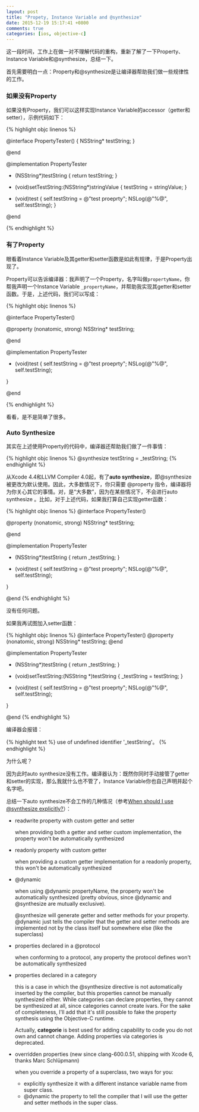 ```yaml
---
layout: post
title: "Propety, Instance Variable and @synthesize"
date: 2015-12-19 15:17:41 +0800
comments: true
categories: [ios, objective-c]
---
```


这一段时间，工作上在做一对不理解代码的重构，重新了解了一下Property、Instance Variable和@synthesize，总结一下。

首先需要明白一点：Property和@synthesize是让编译器帮助我们做一些规律性的工作。

### 如果没有Property
如果没有Property，我们可以这样实现Instance Variable的accessor（getter和setter），示例代码如下：

<!-- more -->

{% highlight objc linenos %}

@interface PropertyTester() {
    NSString* testString;
}

@end

@implementation PropertyTester

- (NSString*)testString {
    return testString;
}
- (void)setTestString:(NSString*)stringValue {
    testString = stringValue;
}

- (void)test {
    self.testString = @"test proeprty";
    NSLog(@"%@", self.testString); 
}

@end

{% endhighlight %}

### 有了Property
眼看着Instance Variable及其getter和setter函数是如此有规律，于是Property出现了。

Property可以告诉编译器：我声明了一个Property，名字叫做`propertyName`，你帮我声明一个Instance Variable `_propertyName`，并帮助我实现其getter和setter函数。于是，上述代码，我们可以写成：

{% highlight objc linenos %}

@interface PropertyTester()

@property (nonatomic, strong) NSString* testString;

@end

@implementation PropertyTester

- (void)test {
    self.testString = @"test proeprty";
    NSLog(@"%@", self.testString);
    
}

@end

{% endhighlight %}

看看，是不是简单了很多。

### Auto Synthesize

其实在上述使用Property的代码中，编译器还帮助我们做了一件事情：

{% highlight objc linenos %}
@synthesize testString = _testString;
{% endhighlight %}

从Xcode 4.4和LLVM Compiler 4.0起，有了**auto synthesize**，即@synthesize被更改为默认使用。因此，大多数情况下，你只需要 @property 指令，编译器将为你关心其它的事情。对，是“大多数”，因为在某些情况下，不会进行auto synthesize 。比如，对于上述代码，如果我打算自己实现getter函数：

{% highlight objc linenos %}
@interface PropertyTester()

@property (nonatomic, strong) NSString* testString;

@end

@implementation PropertyTester

- (NSString*)testString {
    return _testString;
}

- (void)test {
    self.testString = @"test proeprty";
    NSLog(@"%@", self.testString);
    
}

@end
{% endhighlight %}

没有任何问题。

如果我再试图加入setter函数：

{% highlight objc linenos %}
@interface PropertyTester()
@property (nonatomic, strong) NSString* testString;
@end

@implementation PropertyTester

- (NSString*)testString {
    return _testString;
}

- (void)setTestString:(NSString *)testString {
    _testString = testString;
}

- (void)test {
    self.testString = @"test proeprty";
    NSLog(@"%@", self.testString);
    
}

@end
{% endhighlight %}

编译器会报错：

{% highlight text %}
use of undefined identifier '_testString'。
{% endhighlight %}

为什么呢？

因为此时auto synthesize没有工作。编译器认为：既然你同时手动接管了getter和setter的实现，那么我就什么也不管了，Instance Variable你也自己声明并起个名字吧。

总结一下auto synthesize不会工作的几种情况（参考[When should I use @synthesize explicitly?](http://stackoverflow.com/questions/19784454/when-should-i-use-synthesize-explicitly)）：

* readwrite property with custom getter and setter

    when providing both a getter and setter custom implementation, the property won't be automatically synthesized

* readonly property with custom getter

    when providing a custom getter implementation for a readonly property, this won't be automatically synthesized

* @dynamic

    when using @dynamic propertyName, the property won't be automatically synthesized (pretty obvious, since @dynamic and @synthesize are mutually exclusive).
    
    @synthesize will generate getter and setter methods for your property. @dynamic just tells the compiler that the getter and setter methods are implemented not by the class itself but somewhere else (like the superclass)

* properties declared in a @protocol

    when conforming to a protocol, any property the protocol defines won't be automatically synthesized

* properties declared in a category

    this is a case in which the @synthesize directive is not automatically inserted by the compiler, but this properties cannot be manually synthesized either. While categories can declare properties, they cannot be synthesized at all, since categories cannot create ivars. For the sake of completeness, I'll add that it's still possible to fake the property synthesis using the Objective-C runtime.
    
    Actually, **categorie** is best used for adding capability to code you do not own and cannot change. Adding properties via categories is deprecated.

* overridden properties (new since clang-600.0.51, shipping with Xcode 6, thanks Marc Schlüpmann)

    when you override a property of a superclass, two ways for you:
    * explicitly synthesize it with a different instance variable name from super class.
    * @dynamic the property to tell the compiler that I will use the getter and setter methods in the super class.

